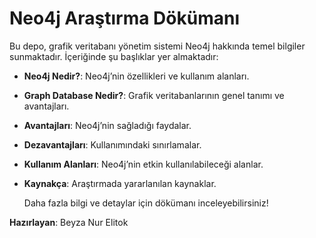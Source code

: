 # Neo4j Araştırma Dökümanı

Bu depo, grafik veritabanı yönetim sistemi Neo4j hakkında temel bilgiler sunmaktadır. İçeriğinde şu başlıklar yer almaktadır:

- **Neo4j Nedir?**: Neo4j’nin özellikleri ve kullanım alanları.
- **Graph Database Nedir?**: Grafik veritabanlarının genel tanımı ve avantajları.
- **Avantajları**: Neo4j’nin sağladığı faydalar.
- **Dezavantajları**: Kullanımındaki sınırlamalar.
- **Kullanım Alanları**: Neo4j’nin etkin kullanılabileceği alanlar.
- **Kaynakça**: Araştırmada yararlanılan kaynaklar.

  Daha fazla bilgi ve detaylar için dökümanı inceleyebilirsiniz!
  
**Hazırlayan**: Beyza Nur Elitok
